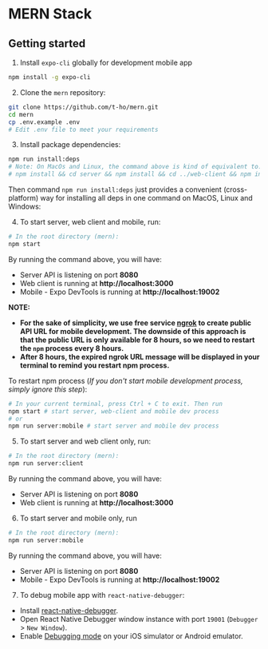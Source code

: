# MERN Stack

## Getting started

1. Install `expo-cli` globally for development mobile app

```bash
npm install -g expo-cli
```

2. Clone the `mern` repository:

```bash
git clone https://github.com/t-ho/mern.git
cd mern
cp .env.example .env
# Edit .env file to meet your requirements
```

3. Install package dependencies:

```bash
npm run install:deps
# Note: On MacOs and Linux, the command above is kind of equivalent to:
# npm install && cd server && npm install && cd ../web-client && npm install && cd ../mobile && npm install && cd ..
```

Then command `npm run install:deps` just provides a convenient (cross-platform) way for installing all deps in one command on MacOS, Linux and Windows:

4. To start server, web client and mobile, run:

```bash
# In the root directory (mern):
npm start
```

By running the command above, you will have:

- Server API is listening on port **8080**
- Web client is running at **http://localhost:3000**
- Mobile - Expo DevTools is running at **http://localhost:19002**

**NOTE:**

- **For the sake of simplicity, we use free service [ngrok](https://ngrok.com/) to create public API URL for mobile development. The downside of this approach is that the public URL is only available for 8 hours, so we need to restart the `npm` process every 8 hours.**
- **After 8 hours, the expired ngrok URL message will be displayed in your terminal to remind you restart npm process.**

To restart npm process (_If you don't start mobile development process, simply ignore this step_):

```bash
# In your current terminal, press Ctrl + C to exit. Then run
npm start # start server, web-client and mobile dev process
# or
npm run server:mobile # start server and mobile dev process
```

5. To start server and web client only, run:

```bash
# In the root directory (mern):
npm run server:client
```

By running the command above, you will have:

- Server API is listening on port **8080**
- Web client is running at **http://localhost:3000**

6. To start server and mobile only, run

```bash
# In the root directory (mern):
npm run server:mobile
```

By running the command above, you will have:

- Server API is listening on port **8080**
- Mobile - Expo DevTools is running at **http://localhost:19002**

7. To debug mobile app with `react-native-debugger`:

- Install [react-native-debugger](https://github.com/jhen0409/react-native-debugger/releases).
- Open React Native Debugger window instance with port `19001` (`Debugger` > `New Window`).
- Enable [Debugging mode](https://facebook.github.io/react-native/docs/debugging.html#accessing-the-in-app-developer-menu) on your iOS simulator or Android emulator.
